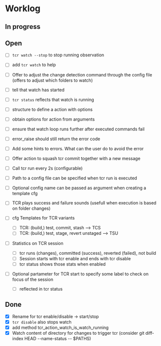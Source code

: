 # Worklog

## In progress
  
## Open

* [ ] `tcr watch --stop` to stop running observation
* [ ] add `tcr watch` to help
* [ ] Offer to adjust the change detection command through the config file (offers to adjust which folders to watch)
* [ ] tell that watch has started
* [ ] `tcr status` reflects that watch is running

* [ ] structure to define a action with options
* [ ] obtain options for action from arguments

* [ ] ensure that watch loop runs further after executed commands fail
* [ ] error_raise should still return the error code
* [ ] Add some hints to errors. What can the user do to avoid the error
* [ ] Offer action to squash tcr commit together with a new message
* [ ] Call tcr run every 2s (configurable)
* [ ] Path to a config file can be specified when tcr run is executed
* [ ] Optional config name can be passed as argument when creating a template cfg
* [ ] TCR plays success and failure sounds (usefull when execution is based on folder changes)
* [ ] cfg Templates for TCR variants
  * [ ] TCR: (build,) test, commit, stash --> TCS
  * [ ] TCR: (build,) test, stage, revert unstaged --> TSU
* [ ] Statistics on TCR session
  * [ ] tcr runs (changes), committed (success), reverted (failed), not build
  * [ ] Session starts with tcr enable and ends with tcr disable
  * [ ] tcr status shows those stats when enabled
* [ ] Optional partameter for TCR start to specify some label to check on focus of the session
  * [ ] reflected in tcr status

## Done

* [x] Rename for tcr enable/disable -> start/stop
* [x] `tcr disable` also stops watch
* [x] add method tcr_action_watch_is_watch_running
* [x] Watch content of directory for changes to trigger tcr (consider git diff-index HEAD  --name-status -- $PATHS)
